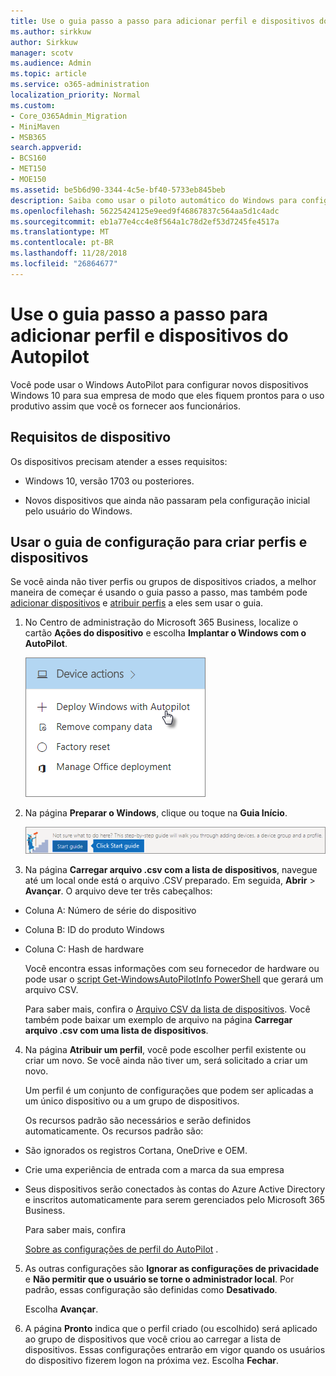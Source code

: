 ```yaml
---
title: Use o guia passo a passo para adicionar perfil e dispositivos do Autopilot
ms.author: sirkkuw
author: Sirkkuw
manager: scotv
ms.audience: Admin
ms.topic: article
ms.service: o365-administration
localization_priority: Normal
ms.custom:
- Core_O365Admin_Migration
- MiniMaven
- MSB365
search.appverid:
- BCS160
- MET150
- MOE150
ms.assetid: be5b6d90-3344-4c5e-bf40-5733eb845beb
description: Saiba como usar o piloto automático do Windows para configurar novos dispositivos Windows 10 pela sua empresa.
ms.openlocfilehash: 56225424125e9eed9f46867837c564aa5d1c4adc
ms.sourcegitcommit: eb1a77e4cc4e8f564a1c78d2ef53d7245fe4517a
ms.translationtype: MT
ms.contentlocale: pt-BR
ms.lasthandoff: 11/28/2018
ms.locfileid: "26864677"
---
```

# <a name="use-the-step-by-step-guide-to-add-autopilot-devices-and-profile"></a>Use o guia passo a passo para adicionar perfil e dispositivos do Autopilot

Você pode usar o Windows AutoPilot para configurar novos dispositivos Windows 10 para sua empresa de modo que eles fiquem prontos para o uso produtivo assim que você os fornecer aos funcionários.
  
## <a name="device-requirements"></a>Requisitos de dispositivo

Os dispositivos precisam atender a esses requisitos:
  
- Windows 10, versão 1703 ou posteriores.
    
- Novos dispositivos que ainda não passaram pela configuração inicial pelo usuário do Windows.
    
## <a name="use-the-setup-guide-to-create-devices-and-profiles"></a>Usar o guia de configuração para criar perfis e dispositivos

Se você ainda não tiver perfis ou grupos de dispositivos criados, a melhor maneira de começar é usando o guia passo a passo, mas também pode [adicionar dispositivos](create-and-edit-autopilot-devices.md) e [atribuir perfis](create-and-edit-autopilot-profiles.md) a eles sem usar o guia. 
  
1. No Centro de administração do Microsoft 365 Business, localize o cartão **Ações do dispositivo** e escolha **Implantar o Windows com o AutoPilot**.
    
    ![On the Device actions card, choose Deploy Windows with Autopilot.](media/160d5c2a-11a8-48f9-a8aa-70f084b85448.png)
  
2. Na página **Preparar o Windows**, clique ou toque na **Guia Início**.
    
    ![Click Start guide for step-by-step instructions for Autopilot.](media/31662655-d1e6-437d-87ea-c0dec5da56f7.png)
  
3. Na página **Carregar arquivo .csv com a lista de dispositivos**, navegue até um local onde está o arquivo .CSV preparado. Em seguida, **Abrir** \> **Avançar**. O arquivo deve ter três cabeçalhos:
    
  - Coluna A: Número de série do dispositivo
    
  - Coluna B: ID do produto Windows
    
  - Coluna C: Hash de hardware
    
    Você encontra essas informações com seu fornecedor de hardware ou pode usar o [script Get-WindowsAutoPilotInfo PowerShell](https://www.powershellgallery.com/packages/Get-WindowsAutoPilotInfo) que gerará um arquivo CSV. 
    
    Para saber mais, confira o [Arquivo CSV da lista de dispositivos](https://support.office.com/article/932e3676-2491-49f0-9177-d893d2f5276e). Você também pode baixar um exemplo de arquivo na página **Carregar arquivo .csv com uma lista de dispositivos**. 
    
4. Na página **Atribuir um perfil**, você pode escolher perfil existente ou criar um novo. Se você ainda não tiver um, será solicitado a criar um novo. 
    
    Um perfil é um conjunto de configurações que podem ser aplicadas a um único dispositivo ou a um grupo de dispositivos.
    
    Os recursos padrão são necessários e serão definidos automaticamente. Os recursos padrão são:
    
  - São ignorados os registros Cortana, OneDrive e OEM.
    
  - Crie uma experiência de entrada com a marca da sua empresa
    
  - Seus dispositivos serão conectados às contas do Azure Active Directory e inscritos automaticamente para serem gerenciados pelo Microsoft 365 Business.
    
    Para saber mais, confira
    
    [Sobre as configurações de perfil do AutoPilot](autopilot-profile-settings.md) . 
    
5. As outras configurações são **Ignorar as configurações de privacidade** e **Não permitir que o usuário se torne o administrador local**. Por padrão, essas configuração são definidas como **Desativado**. 
    
    Escolha **Avançar**.
    
6. A página **Pronto** indica que o perfil criado (ou escolhido) será aplicado ao grupo de dispositivos que você criou ao carregar a lista de dispositivos. Essas configurações entrarão em vigor quando os usuários do dispositivo fizerem logon na próxima vez. Escolha **Fechar**.
    
